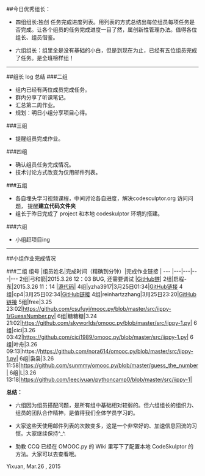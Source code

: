 
##今日优秀组长：
* 四组组长:独创 任务完成进度列表。用列表的方式总结出每位组员每项任务是否完成。让各个组员的任务完成进度一目了然，属创新性管理办法。值得各位组长、组员借鉴。

* 六组组长：组里全是没有基础的小白，但是到现在为止，已经有五位组员完成了任务。是全班榜样组！

---
##组长 log 总结
###二组

* 组内已经有两位成员完成任务。
* 群内分享了听课笔记。
* 汇总第二周作业。
* 规划：明日小组分享项目心得。

###三组
* 提醒组员完成作业。

###四组
* 确认组员任务完成情况。
* 技术讨论方式改变为仅用邮件列表。

###五组

* 各自埋头学习视频课程，中间讨论各自进度，解决codesculptor.org 访问问题， 提醒**建立代码文件夹**
* 组长于昨日完成了 project 和本地 codeskulptor 环境的搭建。

###六组

* 小组赶项目ing

----
##小组作业完成情况

###二组
组号 |组员姓名|完成时间（精确到分钟）|完成作业链接 | 
--- |---|---|---|---
2组|弓和箭|2015.3.26 12：03 BUG, 还需要调试 |[GitHub链](https://github.com/badboy315/src-iippy-1/blob/master/Guess%20the%20number.py)| 
2组|启程-东|2015.3.26 11：14 |[源代码](http://www.codeskulptor.org/#user39_JQSqhenZjF_2.py)|
4组|yzha3917|3月25日01:34|[GitHub链接](https://github.com/yzha3917/omooc.py/blob/master/guess_the_number.py)
4组|cp4|3月25日02:34|[GitHub链接](https://github.com/cp4/omooc.py/blob/master/Guess_Number.py)
4组|reinhartzzhang|3月25日23:20|[GitHub链接](https://github.com/reinhartzzhang/pythoncamp0/blob/master/source/part2/homework_week2.md)
5组|free|3.25 23:02|https://github.com/csufuyi/mooc.py/blob/master/src/iippy-1/GuessNumber.py|
6组|糖糖糖|3.24 21:02|https://github.com/skyworlds/omooc.py/blob/master/src/iippy-1.py|
6组|cici|3.26 03:42|https://github.com/cici1989/omooc.py/blob/master/src/iippy-1.py|
6组|叶舟|3.26 09:13|https://https://github.com/nora614/omooc.py/blob/master/src/iippy-1.py|
6组|袅袅|3.26 11:58|https://github.com/sunmmy/omooc.py/blob/master/guess_the_number|
6组|L|3.26 13:18|https://github.com/leeciyuan/pythoncamp0/blob/master/src/iippy-1|


**总结：**
* 六组因为组员搭配问题，是所有组中基础相对较弱的。但六组组长的组织力、组员的团队合作精神，是值得我们全体学员学习的。

* 大家这些天使用邮件列表的次数变多，这是一个非常好的、加速信息回流的习惯。大家继续保持^_^.
* 助教 CCQ 已经在 OMOOC.py 的 Wiki 里写下了配置本地 CodeSkulptor 的方法。大家可以去查看哦。


Yixuan,
Mar.26 , 2015  



